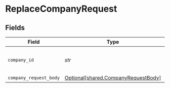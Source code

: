 # ReplaceCompanyRequest


## Fields

| Field                                                                            | Type                                                                             | Required                                                                         | Description                                                                      | Example                                                                          |
| -------------------------------------------------------------------------------- | -------------------------------------------------------------------------------- | -------------------------------------------------------------------------------- | -------------------------------------------------------------------------------- | -------------------------------------------------------------------------------- |
| `company_id`                                                                     | *str*                                                                            | :heavy_check_mark:                                                               | Unique identifier for a company.                                                 | 8a210b68-6988-11ed-a1eb-0242ac120002                                             |
| `company_request_body`                                                           | [Optional[shared.CompanyRequestBody]](../../models/shared/companyrequestbody.md) | :heavy_minus_sign:                                                               | N/A                                                                              |                                                                                  |